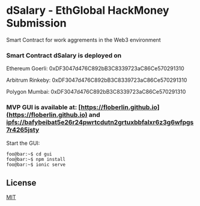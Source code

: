 # dSalary - EthGlobal HackMoney Submission
Smart Contract for work aggrements in the Web3 environment  
### 
###
###
### Smart Contract dSalary is deployed on 
Ethereum Goerli: 0xDF3047d476C892bB3C8339723aC86Ce570291310

Arbitrum Rinkeby: 0xDF3047d476C892bB3C8339723aC86Ce570291310

Polygon Mumbai: 0xDF3047d476C892bB3C8339723aC86Ce570291310

### MVP GUI is available at: [https://floberlin.github.io](https://floberlin.github.io) and [ipfs://bafybeibat5e26r24pwrtcdutn2grtuxbbfalxr6z3g6wfpgs7r4265jsty](https://bafybeibat5e26r24pwrtcdutn2grtuxbbfalxr6z3g6wfpgs7r4265jsty.ipfs.dweb.link)


Start the GUI:
```console
foo@bar:~$ cd gui
foo@bar:~$ npm install
foo@bar:~$ ionic serve 
```

## License
[MIT](https://choosealicense.com/licenses/mit/)